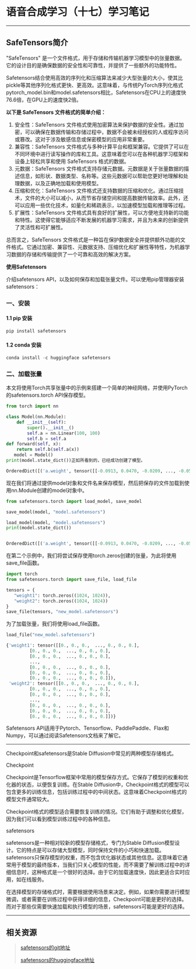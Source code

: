 # 语音合成学习（十七）学习笔记

---

## SafeTensors简介

"SafeTensors" 是一个文件格式，用于存储和传输机器学习模型中的张量数据。它的设计目的是确保数据的安全性和可靠性，并提供了一些额外的功能特性。

Safetensors结合使用高效的序列化和压缩算法来减少大型张量的大小，使其比pickle等其他序列化格式更快、更高效。这意味着，与传统PyTorch序列化格式pytorch_model.bin和model.safetensors相比，Safetensors在CPU上的速度快76.6倍，在GPU上的速度快2倍。



**以下是 SafeTensors 文件格式的简单介绍：**

1. 安全性：SafeTensors 文件格式使用加密算法来保护数据的安全性。通过加密，可以确保在数据传输和存储过程中，数据不会被未经授权的人或程序访问或篡改。这对于涉及敏感信息或保密模型的应用非常重要。
2. 兼容性：SafeTensors 文件格式与多种计算平台和框架兼容。它提供了可以在不同环境中进行读写操作的库和工具。这意味着您可以在各种机器学习框架和设备上轻松共享和使用 SafeTensors 格式的数据。
3. 元数据：SafeTensors 文件格式支持存储元数据。元数据是关于张量数据的描述信息，如形状、数据类型、名称等。这些元数据可以帮助您更好地理解和处理数据，以及正确地加载和使用模型。
4. 压缩和优化：SafeTensors 文件格式还支持数据的压缩和优化。通过压缩技术，文件的大小可以减小，从而节省存储空间和提高数据传输效率。此外，还可以应用一些优化技术，如量化和稀疏表示，以加速模型加载和推理等过程。
5. 扩展性：SafeTensors 文件格式具有良好的扩展性，可以方便地支持新的功能和特性。这使得它能够适应不断发展的机器学习需求，并且为未来的创新提供了灵活性和可扩展性。

总而言之，SafeTensors 文件格式是一种旨在保护数据安全并提供额外功能的文件格式。它通过加密、兼容性、元数据支持、压缩优化和扩展性等特性，为机器学习数据的存储和传输提供了一个可靠和高效的解决方案。

**使用Safetensors**

介绍safetensors API，以及如何保存和加载张量文件。可以使用pip管理器安装safetensors：

### 一、安装

#### 1.1 pip 安装

```python
pip install safetensors
```

#### 1.2 conda 安装

```python
conda install -c huggingface safetensors
```

### 二、加载张量

本文将使用Torch共享张量中的示例来搭建一个简单的神经网络，并使用PyTorch的safetensors.torch API保存模型。

```python
from torch import nn

class Model(nn.Module):
    def __init__(self):
        super().__init__()
        self.a = nn.Linear(100, 100)
        self.b = self.a
def forward(self, x):
    return self.b(self.a(x))
   model = Model()
print(model.state_dict())正如所看到的，已经成功创建了模型。
```

```python
OrderedDict([('a.weight', tensor([[-0.0913, 0.0470, -0.0209, ..., -0.0540, -0.0575, -0.0679], [ 0.0268, 0.0765, 0.0952, ..., -0.0616, 0.0146, -0.0343], [ 0.0216, 0.0444, -0.0347, ..., -0.0546, 0.0036, -0.0454], ...,
```

现在我们将通过提供model对象和文件名来保存模型，然后把保存的文件加载到使用nn.Module创建的model对象中。

```python
from safetensors.torch import load_model, save_model

save_model(model, "model.safetensors")

load_model(model, "model.safetensors")
print(model.state_dict())


OrderedDict([('a.weight', tensor([[-0.0913, 0.0470, -0.0209, ..., -0.0540, -0.0575, -0.0679], [ 0.0268, 0.0765, 0.0952, ..., -0.0616, 0.0146, -0.0343], [ 0.0216, 0.0444, -0.0347, ..., -0.0546, 0.0036, -0.0454], ...,
```

在第二个示例中，我们将尝试保存使用torch.zeros创建的张量，为此将使用save_file函数。

```python
import torch
from safetensors.torch import save_file, load_file

tensors = {
   "weight1": torch.zeros((1024, 1024)),
   "weight2": torch.zeros((1024, 1024))
}
save_file(tensors, "new_model.safetensors")
```

为了加载张量，我们将使用load_file函数。

```python
load_file("new_model.safetensors")
```

```python
{'weight1': tensor([[0., 0., 0.,  ..., 0., 0., 0.],
         [0., 0., 0.,  ..., 0., 0., 0.],
         [0., 0., 0.,  ..., 0., 0., 0.],
         ...,
         [0., 0., 0.,  ..., 0., 0., 0.],
         [0., 0., 0.,  ..., 0., 0., 0.],
         [0., 0., 0.,  ..., 0., 0., 0.]]),
 'weight2': tensor([[0., 0., 0.,  ..., 0., 0., 0.],
         [0., 0., 0.,  ..., 0., 0., 0.],
         [0., 0., 0.,  ..., 0., 0., 0.],
         ...,
         [0., 0., 0.,  ..., 0., 0., 0.],
         [0., 0., 0.,  ..., 0., 0., 0.],
         [0., 0., 0.,  ..., 0., 0., 0.]])}
```

Safetensors API适用于Pytorch、Tensorflow、PaddlePaddle、Flax和Numpy，可以通过阅读Safetensors文档来了解它。

---

Checkpoint和safetensors是Stable Diffusion中常见的两种模型存储格式。


Checkpoint

Checkpoint是Tensorflow框架中常用的模型保存方式。它保存了模型的权重和优化器的状态，以便恢复训练。在Stable Diffusion中，Checkpoint格式的模型可以包含更多的训练信息，包括训练过程中的中间状态。这意味着Checkpoint格式的模型文件通常较大。

Checkpoint格式的模型适合需要恢复训练的情况。它们有助于调整和优化模型，因为我们可以看到模型训练过程中的各种信息。

safetensors

safetensors是一种相对较新的模型存储格式，专门为Stable Diffusion模型设计。它的特点是可以存储大型模型，同时保持文件的小巧和快速加载。safetensors只保存模型的权重，而不包含优化器状态或其他信息。这意味着它通常用于模型的最终版本，当我们只关心模型的性能，而不需要了解训练过程中的详细信息时，这种格式是一个很好的选择。由于它的加载速度快，因此更适合实时应用，如在线服务。

在选择模型的存储格式时，需要根据使用场景来决定。例如，如果你需要进行模型微调，或者需要在训练过程中获得详细的信息，Checkpoint可能是更好的选择。而对于那些仅需要快速加载和执行模型的场景，safetensors可能是更好的选择。


---

## 相关资源

> [safetensors的git地址](https://github.com/huggingface/safetensors) 
>
> [safetensors的huggingface地址]()
